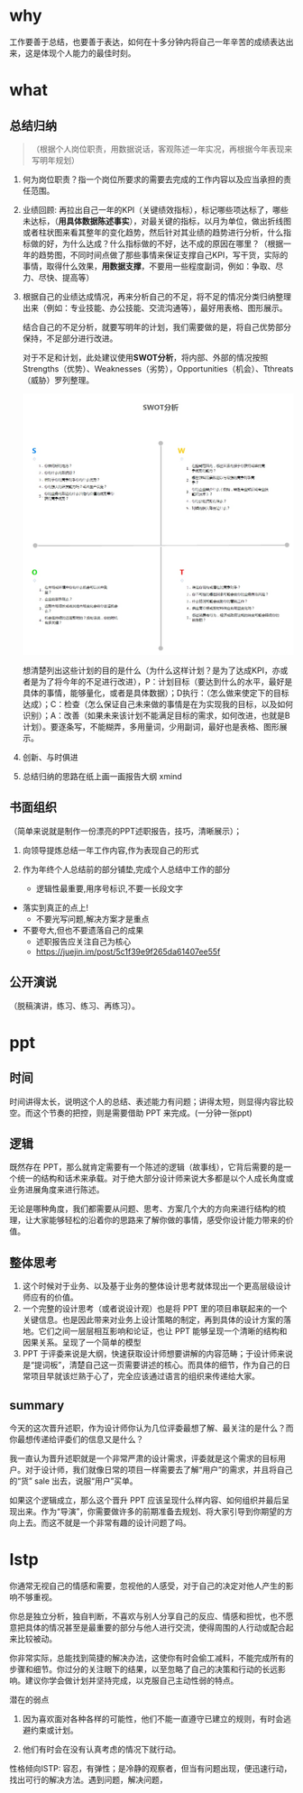 # why

工作要善于总结，也要善于表达，如何在十多分钟内将自己一年辛苦的成绩表达出来，这是体现个人能力的最佳时刻。



# what

## 总结归纳

> （根据个人岗位职责，用数据说话，客观陈述一年实况，再根据今年表现来写明年规划）

1. 何为岗位职责？指一个岗位所要求的需要去完成的工作内容以及应当承担的责任范围。

2. 业绩回顾: 再拉出自己一年的KPI（关键绩效指标），标记哪些项达标了，哪些未达标，（**用具体数据陈述事实**），对最关键的指标，以月为单位，做出折线图或者柱状图来看其整年的变化趋势，然后针对其业绩的趋势进行分析，什么指标做的好，为什么达成？什么指标做的不好，达不成的原因在哪里？（根据一年的趋势图，不同时间点做了那些事情来保证支撑自己KPI，写干货，实际的事情，取得什么效果，**用数据支撑**，不要用一些程度副词，例如：争取、尽力、尽快、提高等）

3. 根据自己的业绩达成情况，再来分析自己的不足，将不足的情况分类归纳整理出来（例如：专业技能、办公技能、交流沟通等），最好用表格、图形展示。

   结合自己的不足分析，就要写明年的计划，我们需要做的是，将自己优势部分保持，不足部分进行改进。

   对于不足和计划，此处建议使用**SWOT分析**，将内部、外部的情况按照Strengths（优势）、Weaknesses（劣势），Opportunities（机会）、Tthreats（威胁）罗列整理。

   ![](./img/swot.jpg)

   想清楚列出这些计划的目的是什么（为什么这样计划？是为了达成KPI，亦或者是为了将今年的不足进行改进），P：计划目标（要达到什么的水平，最好是具体的事情，能够量化，或者是具体数据）；D执行：（怎么做来使定下的目标达成）；C：检查（怎么保证自己未来做的事情是在为实现我的目标，以及如何识别）；A：改善（如果未来该计划不能满足目标的需求，如何改进，也就是B计划）。要逐条写，不能糊弄，多用量词，少用副词，最好也是表格、图形展示。

4. 创新、与时俱进

5. 总结归纳的思路在纸上画一画报告大纲 xmind

## 书面组织

（简单来说就是制作一份漂亮的PPT述职报告，技巧，清晰展示）；

1. 向领导提炼总结一年工作内容,作为表现自己的形式

2. 作为年终个人总结前的部分铺垫,完成个人总结中工作的部分

   - 逻辑性最重要,用序号标识,不要一长段文字
- 落实到真正的点上!
   - 不要光写问题,解决方案才是重点
- 不要夸大,但也不要遗落自己的成果
   -  述职报告应关注自己为核心
   -  https://juejin.im/post/5c1f39e9f265da61407ee55f

##  公开演说

（脱稿演讲，练习、练习、再练习）。

# ppt

## 时间

时间讲得太长，说明这个人的总结、表述能力有问题；讲得太短，则显得内容比较空。而这个节奏的把控，则是需要借助 PPT 来完成。(一分钟一张ppt)

## 逻辑

既然存在 PPT，那么就肯定需要有一个陈述的逻辑（故事线），它背后需要的是一个统一的结构和话术来承载。对于绝大部分设计师来说大多都是以个人成长角度或业务进展角度来进行陈述。

无论是哪种角度，我们都需要从问题、思考、方案几个大的方向来进行结构的梳理，让大家能够轻松的沿着你的思路来了解你做的事情，感受你设计能力带来的价值。

## 整体思考

1. 这个时候对于业务、以及基于业务的整体设计思考就体现出一个更高层级设计师应有的价值。
2. 一个完整的设计思考（或者说设计观）也是将 PPT 里的项目串联起来的一个关键信息。也是因此带来对业务上设计策略的制定，再到具体的设计方案的落地。它们之间一层层相互影响和论证，也让 PPT 能够呈现一个清晰的结构和因果关系。呈现了一个简单的模型
3. PPT 于评委来说是大纲，快速获取设计师想要讲解的内容范畴；于设计师来说是“提词板”，清楚自己这一页需要讲述的核心。而具体的细节，作为自己的日常项目早就该烂熟于心了，完全应该通过语言的组织来传递给大家。

## summary

今天的这次晋升述职，作为设计师你认为几位评委最想了解、最关注的是什么？而你最想传递给评委们的信息又是什么？

我一直认为晋升述职就是一个非常严肃的设计需求，评委就是这个需求的目标用户。对于设计师，我们就像日常的项目一样需要去了解“用户”的需求，并且将自己的“货” sale 出去，说服“用户”买单。

如果这个逻辑成立，那么这个晋升 PPT 应该呈现什么样内容、如何组织并最后呈现出来。作为“导演”，你需要做许多的前期准备去规划、将大家引导到你期望的方向上去。而这不就是一个非常有趣的设计问题了吗。





# Istp

你通常无视自己的情感和需要，忽视他的人感受，对于自己的决定对他人产生的影响不够重视。



你总是独立分析，独自判断，不喜欢与别人分享自己的反应、情感和担忧，也不愿意把具体的情况甚至是最重要的部分与他人进行交流，使得周围的人行动或配合起来比较被动。



你非常实际，总能找到简捷的解决办法，这使你有时会偷工减料，不能完成所有的步骤和细节。你过分的关注眼下的结果，以至忽略了自己的决策和行动的长远影响。建议你学会做计划并坚持完成，以克服自己主动性弱的特点。





潜在的弱点



1. 因为喜欢面对各种各样的可能性，他们不能一直遵守已建立的规则，有时会逃避约束或计划。

2. 他们有时会在没有认真考虑的情况下就行动。



性格倾向ISTP: 容忍，有弹性；是冷静的观察者，但当有问题出现，便迅速行动，找出可行的解决方法。遇到问题，解决问题，